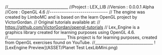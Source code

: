 //_______________________________
//Project : LEX_LIB
//Version : 0.0.0.1 Alpha
//Core : OpenGL 4.6
//------------------------------
// The engine was created by LimboMC and is based on the learn OpenGL project by VictorGordan.
// Original tutorials available at:
// https://github.com/VictorGordan/opengl-tutorials
// Lex_Engine is a graphics library created for learning purposes using OpenGL 4.6.
//______________________________
This project is for learning purposes, created from OpenGL exercises found on YouTube.
//______________________________
![LexEngine Preview](ASSET/Planet Test LexLibMini.png)
